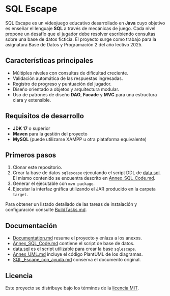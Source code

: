 # SQL Escape

SQL Escape es un videojuego educativo desarrollado en **Java** cuyo objetivo es enseñar el lenguaje **SQL** a través de mecánicas de juego. Cada nivel propone un desafío que el jugador debe resolver escribiendo consultas sobre una base de datos ficticia. El proyecto surge como trabajo para la asignatura Base de Datos y Programación 2 del año lectivo 2025.

## Características principales
- Múltiples niveles con consultas de dificultad creciente.
- Validación automática de las respuestas ingresadas.
- Registro de progreso y puntuación del jugador.
- Diseño orientado a objetos y arquitectura modular.
- Uso de patrones de diseño **DAO**, **Facade** y **MVC** para una estructura
  clara y extensible.

## Requisitos de desarrollo
- **JDK 17** o superior
- **Maven** para la gestión del proyecto
- **MySQL** (puede utilizarse XAMPP u otra plataforma equivalente)

## Primeros pasos
1. Clonar este repositorio.
2. Crear la base de datos `sqlescape` ejecutando el script DDL de [data.sql](data.sql). El mismo contenido se encuentra descrito en [Annex_SQL_Code.md](Annex_SQL_Code.md).
3. Generar el ejecutable con `mvn package`.
4. Ejecutar la interfaz gráfica utilizando el JAR producido en la carpeta `target`.


Para obtener un listado detallado de las tareas de instalación y configuración consulte [BuildTasks.md](BuildTasks.md).

## Documentación
- [Documentation.md](Documentation.md) resume el proyecto y enlaza a los anexos.
- [Annex_SQL_Code.md](Annex_SQL_Code.md) contiene el script de base de datos.
- [data.sql](data.sql) es el script utilizable para crear la base `sqlescape`.
- [Annex_UML.md](Annex_UML.md) incluye el código PlantUML de los diagramas.
- [SQL_Escape_con_ayuda.md](SQL_Escape_con_ayuda.md) conserva el documento original.

## Licencia
Este proyecto se distribuye bajo los términos de la [licencia MIT](LICENSE).
